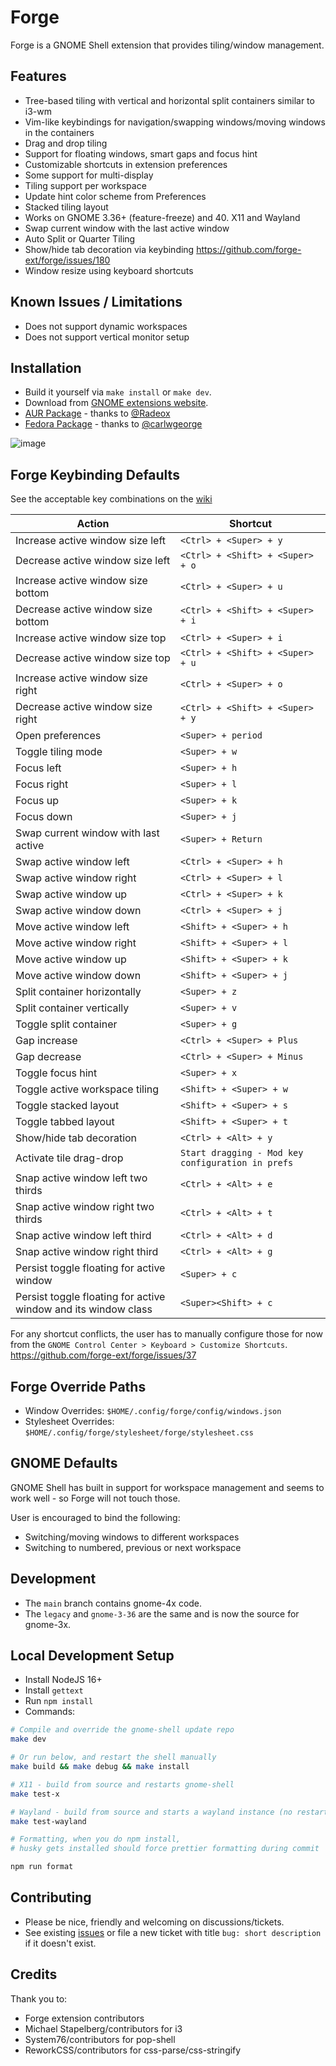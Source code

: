 # Forge

Forge is a GNOME Shell extension that provides tiling/window management.

## Features

- Tree-based tiling with vertical and horizontal split containers similar to i3-wm
- Vim-like keybindings for navigation/swapping windows/moving windows in the containers
- Drag and drop tiling
- Support for floating windows, smart gaps and focus hint
- Customizable shortcuts in extension preferences
- Some support for multi-display
- Tiling support per workspace
- Update hint color scheme from Preferences
- Stacked tiling layout
- Works on GNOME 3.36+ (feature-freeze) and 40. X11 and Wayland
- Swap current window with the last active window
- Auto Split or Quarter Tiling
- Show/hide tab decoration via keybinding https://github.com/forge-ext/forge/issues/180
- Window resize using keyboard shortcuts

## Known Issues / Limitations

- Does not support dynamic workspaces
- Does not support vertical monitor setup

## Installation

- Build it yourself via `make install` or `make dev`.
- Download from [GNOME extensions website](https://extensions.gnome.org/extension/4481/forge/).
- [AUR Package](https://aur.archlinux.org/packages/gnome-shell-extension-forge) - thanks to [@Radeox](https://github.com/Radeox)
- [Fedora Package](https://packages.fedoraproject.org/pkgs/gnome-shell-extension-forge/gnome-shell-extension-forge/) - thanks to [@carlwgeorge](https://github.com/carlwgeorge)

![image](https://user-images.githubusercontent.com/348125/146386593-8f53ea8b-2cf3-4d44-a613-bbcaf89f9d4a.png)

## Forge Keybinding Defaults

See the acceptable key combinations on the [wiki](https://github.com/forge-ext/forge/wiki/Keyboard-Shortcuts)

| Action | Shortcut |
| --- | --- |
| Increase active window size left | `<Ctrl> + <Super> + y` |
| Decrease active window size left | `<Ctrl> + <Shift> + <Super> + o` |
| Increase active window size bottom | `<Ctrl> + <Super> + u` |
| Decrease active window size bottom | `<Ctrl> + <Shift> + <Super> + i` |
| Increase active window size top | `<Ctrl> + <Super> + i` |
| Decrease active window size top | `<Ctrl> + <Shift> + <Super> + u` |
| Increase active window size right | `<Ctrl> + <Super> + o` |
| Decrease active window size right | `<Ctrl> + <Shift> + <Super> + y` |
| Open preferences | `<Super> + period` |
| Toggle tiling mode |`<Super> + w` |
| Focus left | `<Super> + h` |
| Focus right | `<Super> + l` |
| Focus up | `<Super> + k` |
| Focus down | `<Super> + j` |
| Swap current window with last active | `<Super> + Return` |
| Swap active window left | `<Ctrl> + <Super> + h` |
| Swap active window right | `<Ctrl> + <Super> + l` |
| Swap active window up | `<Ctrl> + <Super> + k` |
| Swap active window down | `<Ctrl> + <Super> + j` |
| Move active window left | `<Shift> + <Super> + h` |
| Move active window right | `<Shift> + <Super> + l` |
| Move active window up | `<Shift> + <Super> + k` |
| Move active window down | `<Shift> + <Super> + j` |
| Split container horizontally | `<Super> + z` |
| Split container vertically | `<Super> + v` |
| Toggle split container | `<Super> + g` |
| Gap increase | `<Ctrl> + <Super> + Plus` |
| Gap decrease | `<Ctrl> + <Super> + Minus` |
| Toggle focus hint | `<Super> + x` |
| Toggle active workspace tiling | `<Shift> + <Super> + w` |
| Toggle stacked layout | `<Shift> + <Super> + s` |
| Toggle tabbed layout | `<Shift> + <Super> + t` |
| Show/hide tab decoration | `<Ctrl> + <Alt> + y` |
| Activate tile drag-drop | `Start dragging - Mod key configuration in prefs` |
| Snap active window left two thirds | `<Ctrl> + <Alt> + e` |
| Snap active window right two thirds | `<Ctrl> + <Alt> + t` |
| Snap active window left third | `<Ctrl> + <Alt> + d` |
| Snap active window right third | `<Ctrl> + <Alt> + g` |
| Persist toggle floating for active window | `<Super> + c` |
| Persist toggle floating for active window and its window class | `<Super><Shift> + c` |

For any shortcut conflicts, the user has to manually configure those for now from the
`GNOME Control Center > Keyboard > Customize Shortcuts`. https://github.com/forge-ext/forge/issues/37

## Forge Override Paths

- Window Overrides: `$HOME/.config/forge/config/windows.json`
- Stylesheet Overrides: `$HOME/.config/forge/stylesheet/forge/stylesheet.css`

## GNOME Defaults

GNOME Shell has built in support for workspace management and seems to work well - so Forge will not touch those.

User is encouraged to bind the following:
- Switching/moving windows to different workspaces
- Switching to numbered, previous or next workspace

## Development

- The `main` branch contains gnome-4x code.
- The `legacy` and `gnome-3-36` are the same and is now the source for gnome-3x.

## Local Development Setup

- Install NodeJS 16+
- Install `gettext`
- Run `npm install`
- Commands:

```bash
# Compile and override the gnome-shell update repo
make dev

# Or run below, and restart the shell manually
make build && make debug && make install

# X11 - build from source and restarts gnome-shell
make test-x

# Wayland - build from source and starts a wayland instance (no restart)
make test-wayland

# Formatting, when you do npm install, 
# husky gets installed should force prettier formatting during commit

npm run format
```

## Contributing

- Please be nice, friendly and welcoming on discussions/tickets.
- See existing [issues](https://github.com/forge-ext/forge/issues) or file a new ticket with title `bug: short description` if it doesn't exist.

## Credits

Thank you to: 
- Forge extension contributors
- Michael Stapelberg/contributors for i3
- System76/contributors for pop-shell
- ReworkCSS/contributors for css-parse/css-stringify
